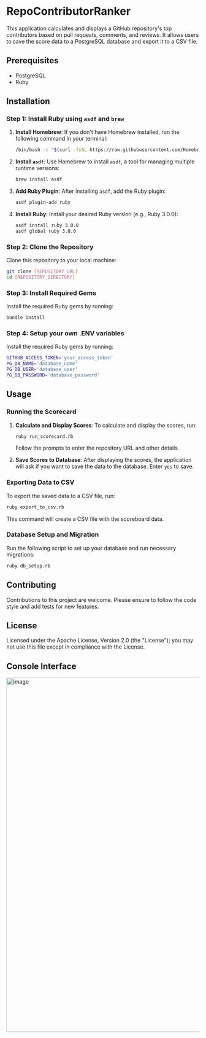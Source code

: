 # RepoContributorRanker

This application calculates and displays a GitHub repository's top contributors based on pull requests, comments, and reviews. It allows users to save the score data to a PostgreSQL database and export it to a CSV file.

## Prerequisites

- PostgreSQL
- Ruby

## Installation

### Step 1: Install Ruby using `asdf` and `brew`

1. **Install Homebrew**:
   If you don't have Homebrew installed, run the following command in your terminal:

   ```bash
   /bin/bash -c "$(curl -fsSL https://raw.githubusercontent.com/Homebrew/install/HEAD/install.sh)"
   ```

2. **Install `asdf`**:
   Use Homebrew to install `asdf`, a tool for managing multiple runtime versions:

   ```bash
   brew install asdf
   ```

3. **Add Ruby Plugin**:
   After installing `asdf`, add the Ruby plugin:

   ```bash
   asdf plugin-add ruby
   ```

4. **Install Ruby**:
   Install your desired Ruby version (e.g., Ruby 3.0.0):

   ```bash
   asdf install ruby 3.0.0
   asdf global ruby 3.0.0
   ```

### Step 2: Clone the Repository

Clone this repository to your local machine:

```bash
git clone [REPOSITORY_URL]
cd [REPOSITORY_DIRECTORY]
```

### Step 3: Install Required Gems

Install the required Ruby gems by running:

```bash
bundle install
```

### Step 4: Setup your own .ENV variables

Install the required Ruby gems by running:

```bash
GITHUB_ACCESS_TOKEN='your_access_token'
PG_DB_NAME='database_name'
PG_DB_USER='database_user'
PG_DB_PASSWORD='database_password'
```

## Usage

### Running the Scorecard

1. **Calculate and Display Scores**:
   To calculate and display the scores, run:

   ```bash
   ruby run_scorecard.rb
   ```

   Follow the prompts to enter the repository URL and other details.

2. **Save Scores to Database**:
   After displaying the scores, the application will ask if you want to save the data to the database. Enter `yes` to save.

### Exporting Data to CSV

To export the saved data to a CSV file, run:

```bash
ruby export_to_csv.rb
```

This command will create a CSV file with the scoreboard data.

### Database Setup and Migration

Run the following script to set up your database and run necessary migrations:

```bash
ruby db_setup.rb
```

## Contributing

Contributions to this project are welcome. Please ensure to follow the code style and add tests for new features.

## License

Licensed under the Apache License, Version 2.0 (the "License");
you may not use this file except in compliance with the License.

## Console Interface

<img width="923" alt="image" src="https://github.com/madkumamon/RepoContributorRanker/assets/893147/0995f9ad-864c-401f-bfd8-62f6cb0d87a8">
